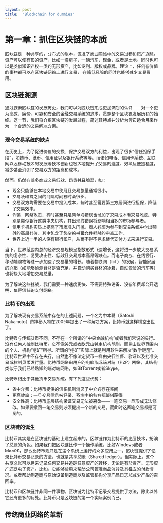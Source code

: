 ```yaml
---
layout: post
title:  "Blockchain for dummies"
---
```


# 第一章：抓住区块链的本质

区块链是一种共享的，分布式的账本，促进了商业网络中的交易过程和资产追踪。资产可以使有形的资产，比如一幢房子，一辆汽车，现金，或者是土地。同时也可以是类似知识产权一类的无形资产，比如专利、版权或品牌。理论上，任何有价值的事物都可以在区块链网络上进行交易，
在降低风险的同时也能够减少交易费用。

## 区块链溯源

通过探索区块链的发展历史，我们可以对区块链形成更加深刻的认识——对一个更为高效、廉价、可靠和安全的金融交易系统的追求，贯穿整个区块链发展历程的始终。这一节，我们将介绍区块链的发展过程，简述其特点并分析为何它适合用来作为一个合适的交易解决方案。

### 现今交易系统的缺点

在历史上，为了促进价值的交换、保护交易双方的利益，出现了很多“信任担保手段”，如铸币、纸币、信用证以及银行系统等等。而诸如电话、信用卡系统、互联网以及移动技术的发展等技术创新也极大地提升了交易的速度、效率及便捷程度，减少甚至消弭了交易双方的距离和成本。

然而，仍然有很多商业交易低效、昂贵并且脆弱，如：

* 现金只能够在本地交易中使用且交易总量通常很小。
* 交易及结算之间的间隔时间有时会很长。
* 交易双方均需要在交易中投入成本，有时甚至需要第三方居间进行担保，降低了交易效率。
* 诈骗、网络攻击，有时甚至只是简单的错误也增加了交易成本和交易难度。特别是类似银行这类中央机构，其出现的错误将影响相当多的市场参与者。
* 信用卡机构实质上提高了市场准入门槛。商人必须为参与到交易系统中付出额外的高昂代价。其中包含了繁杂的书面文件耗时的审查工作。
* 世界上近一半的人没有银行账户，从而不得不寻求替代支付方式来进行交易。

当下，世界范围内总的经济交易规模呈指数形式飞速增长，这将进一步放大交易系统的复杂性、易受攻击性、低效且交易成本高昂等缺点。而电子商务、在线银行、移动端购物等进一步加速了交易量的增长。随着物联网（IoT）的发展，智能家居的兴起（如能够侦测食材是否充足，并自动购买食材的冰箱，自动驾驶的汽车等）也将极大地增加交易总量。

为了解决这些挑战，我们需要一种速度更快、不需要特殊设备、没有年费却公开透明、值得信任的支付网络。

### 比特币的出现

为了解决现有交易系统中存在的上述问题，一个名为中本聪（Satoshi Nakamoto）的神秘人物在2009年提出了一种解决方案，比特币就这样横空出世了。

比特币与传统货币不同，不存在一个所谓的“中央金融机构”或者我们常说的央行。没有任何人控制比特币。它不像美元或者欧元由特定机构印刷，而是由世界范围内的个人、机构“挖矿”所得。所谓的“挖矿”实际上就是利用软件来解决“数学谜题”。比特币世界中不存在央行，自然也不像法定货币一样由央行监督、验证以及批准交易或控制货币发行量。比特币网络由用户的电脑形成端对端（P2P）网络，其结构类似于我们已经熟知的端对端网络，如BitTorrent或者Skype。

比特币相比于其他货币交易系统，有下列这些优势：

* 省中介费：比特币提供的信任机制消灭了中介的存在空间
* 更高效率：一旦交易信息被记录，系统中的各方都能够获得
* 安全性高：比特币底层结构保证交易无法被篡改——一笔交易一旦形成无法修改。如果要撤回一笔交易则必须提出一个新的交易，而此时这两笔交易都是可见的。

### 区块链的诞生

比特币其实是在区块链的基础上建立起来的，区块链作为比特币的底层技术，扮演了总账的角色。如果我们把区块链比作一个操作系统，比如Windows或者MacOS，那么比特币则只是在这个系统上运行的众多应用之一。区块链提供了记录比特币交易记录的方法，也就是共享总账（Shared ledger）。但实际上，这个共享总账可以用来记录任何交易并追踪任意资产的转移，无论是有形资产、无形资产还是电子资产。比如，它能够被用来帮助公司管理商品流转及其相应的付款情况。或者帮助制造商与原始设备制造商以及监管机构分享产品日志以减少产品的召回率。

比特币和区块链并非同一件事物。区块链为比特币记录交易提供了方法，除此以外它还有更多的用处。比特币只是区块链的第一个实际案例而已。

## 传统商业网络的革新



